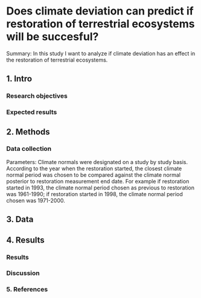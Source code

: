 # Does climate deviation can predict if restoration of terrestrial ecosystems will be succesful? 

Summary: In this study I want to analyze if climate deviation has an effect in the restoration of terrestrial ecosystems.

## 1. Intro

### Research objectives

### Expected results


## 2. Methods

### Data collection

Parameters: Climate normals were designated on a study by study basis. According to the year when the restoration started, the closest 
climate normal period was chosen to be compared against the climate normal posterior to restoration measurement end date. For example if 
restoration started in 1993, the climate normal period chosen as previous to restoration was 1961-1990; if restoration started in 1998, the 
climate normal period chosen was 1971-2000. 

## 3. Data

## 4. Results

### Results

### Discussion

### 5. References




